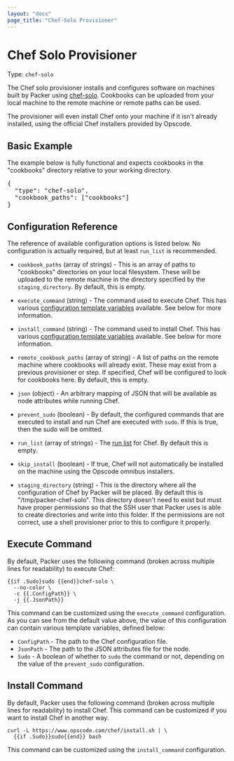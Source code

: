 ```yaml
---
layout: "docs"
page_title: "Chef-Solo Provisioner"
---
```


# Chef Solo Provisioner

Type: `chef-solo`

The Chef solo provisioner installs and configures software on machines built
by Packer using [chef-solo](http://docs.opscode.com/chef_solo.html). Cookbooks
can be uploaded from your local machine to the remote machine or remote paths
can be used.

The provisioner will even install Chef onto your machine if it isn't already
installed, using the official Chef installers provided by Opscode.

## Basic Example

The example below is fully functional and expects cookbooks in the
"cookbooks" directory relative to your working directory.

<pre class="prettyprint">
{
  "type": "chef-solo",
  "cookbook_paths": ["cookbooks"]
}
</pre>

## Configuration Reference

The reference of available configuration options is listed below. No
configuration is actually required, but at least `run_list` is recommended.

* `cookbook_paths` (array of strings) - This is an array of paths to
  "cookbooks" directories on your local filesystem. These will be uploaded
  to the remote machine in the directory specified by the `staging_directory`.
  By default, this is empty.

* `execute_command` (string) - The command used to execute Chef. This has
  various [configuration template variables](/docs/templates/configuration-templates.html)
  available. See below for more information.

* `install_command` (string) - The command used to install Chef. This has
  various [configuration template variables](/docs/templates/configuration-templates.html)
  available. See below for more information.

* `remote_cookbook_paths` (array of string) - A list of paths on the remote
  machine where cookbooks will already exist. These may exist from a previous
  provisioner or step. If specified, Chef will be configured to look for
  cookbooks here. By default, this is empty.

* `json` (object) - An arbitrary mapping of JSON that will be available as
  node attributes while running Chef.

* `prevent_sudo` (boolean) - By default, the configured commands that are
  executed to install and run Chef are executed with `sudo`. If this is true,
  then the sudo will be omitted.

* `run_list` (array of strings) - The [run list](http://docs.opscode.com/essentials_node_object_run_lists.html)
  for Chef. By default this is empty.

* `skip_install` (boolean) - If true, Chef will not automatically be installed
  on the machine using the Opscode omnibus installers.

* `staging_directory` (string) - This is the directory where all the configuration
  of Chef by Packer will be placed. By default this is "/tmp/packer-chef-solo".
  This directory doesn't need to exist but must have proper permissions so that
  the SSH user that Packer uses is able to create directories and write into
  this folder. If the permissions are not correct, use a shell provisioner
  prior to this to configure it properly.

## Execute Command

By default, Packer uses the following command (broken across multiple lines
for readability) to execute Chef:

```
{{if .Sudo}sudo {{end}}chef-solo \
  --no-color \
  -c {{.ConfigPath}} \
  -j {{.JsonPath}}
```

This command can be customized using the `execute_command` configuration.
As you can see from the default value above, the value of this configuration
can contain various template variables, defined below:

* `ConfigPath` - The path to the Chef configuration file.
* `JsonPath` - The path to the JSON attributes file for the node.
* `Sudo` - A boolean of whether to `sudo` the command or not, depending on
  the value of the `prevent_sudo` configuration.

## Install Command

By default, Packer uses the following command (broken across multiple lines
for readability) to install Chef. This command can be customized if you want
to install Chef in another way.

```
curl -L https://www.opscode.com/chef/install.sh | \
  {{if .Sudo}}sudo{{end}} bash
```

This command can be customized using the `install_command` configuration.
